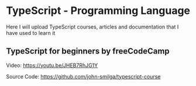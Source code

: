 # TypeScript - Programming Language

Here I will upload TypeScript courses, articles and documentation that I have used to learn it

## TypeScript for beginners by freeCodeCamp

Video: https://youtu.be/JHEB7RhJG1Y

Source Code: https://github.com/john-smilga/typescript-course

